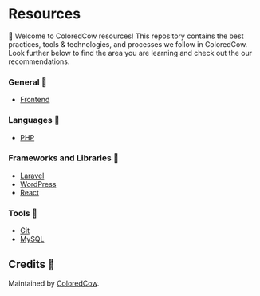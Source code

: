 # Resources
:wave: Welcome to ColoredCow resources! This repository contains the best practices, tools & technologies, and processes we follow in ColoredCow. Look further below to find the area you are learning and check out the our recommendations.


### General :star2:

- [Frontend](/frontend/)

### Languages :ice_cream:

- [PHP](/php/)

### Frameworks and Libraries :rocket:

- [Laravel](/laravel/)
- [WordPress](/wordpress/)
- [React](/react/)

### Tools :nut_and_bolt:

- [Git](/git-github/)
- [MySQL](/mysql/)

## Credits :raised_hands:

Maintained by [ColoredCow](https://coloredcow.com).
